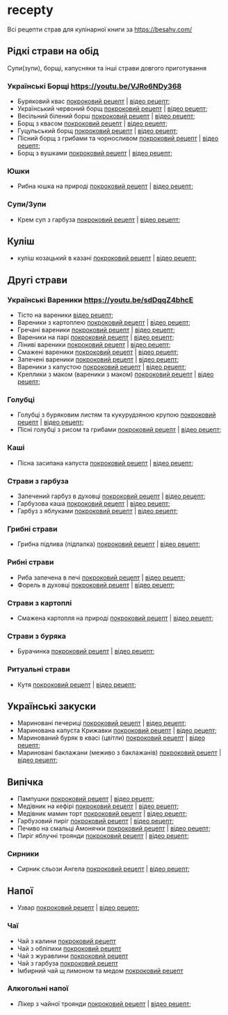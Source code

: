 # recepty
Всі рецепти страв для кулінарної книги за https://besahy.com/


## Рідкі страви на обід
Супи(зупи), борщі, капусняки та інші страви довгого приготування
### Українські Борщі  https://youtu.be/VJRo6NDy368
- Буряковий квас [покроковий рецепт](https://besahy.com/recepty/buryakovyi-kvas) | [відео рецепт](https://youtube.com/watch?v=hxfgNzfO6Cc);  
- Український червоний борщ [покроковий рецепт](https://besahy.com/recepty/chervonyi-borsch) | [відео рецепт](https://youtube.com/watch?v=6sRtcTfJ0MM);
- Весільний білений борш [покроковий рецепт](https://besahy.com/recepty/pidbyvanyi-borsch-na-rebrah) | [відео рецепт](https://youtube.com/watch?v=tkmzMFJpgsw);
- Борщ з квасом  [покроковий рецепт](https://besahy.com/recepty/davnii-borsch-na-zakvastsi) | [відео рецепт](https://youtube.com/watch?v=YKViWcGlkVs);
- Гуцульський борщ [покроковий рецепт](https://besahy.com/recepty/gutsulskiy-borshch) | [відео рецепт](https://youtube.com/watch?v=Qu7SG-KHfxA);
- Пісний борщ з грибами та чорносливом [покроковий рецепт](https://besahy.com/recepty/borsch-z-grybamy-i-chornoslyvom) | [відео рецепт](https://youtube.com/watch?v=eYkLcIKfm1c);
- Борщ з вушками [покроковий рецепт](https://besahy.com/recepty/borsch-z-vushkamy) | [відео рецепт](https://youtube.com/watch?v=UBtmZOTl-7A);

### Юшки
- Рибна юшка на природі  [покроковий рецепт](https://besahy.com/recepty/rybna-yushka-zi-schuky) | [відео рецепт](https://youtube.com/watch?v=9y2ogmTnBgw);

### Супи/Зупи
- Крем суп з гарбуза [покроковий рецепт](https://besahy.com/recepty/krem-sup-z-garbuza) | [відео рецепт](https://youtube.com/watch?v=EhIHhT37VUQ);

## Куліш
- куліш козацький в казані [покроковий рецепт](https://besahy.com/recepty/kozatsky-kulish) | [відео рецепт](https://youtube.com/watch?v=SE5usOG5jX0);

## Другі страви  

###  Українські Вареники https://youtu.be/sdDqqZ4bhcE 
- Тісто на вареники  [відео рецепт](https://www.youtube.com/watch?v=ZdBIw4c7Ywo);
- Вареники з картоплею [покроковий рецепт](https://besahy.com/recepty/varenyky-z-kartopleyu) | [відео рецепт](https://youtube.com/watch?v=0FFOCBWZRGc);
- Гречані вареники [покроковий рецепт](https://besahy.com/recepty/grechani-varenyky-z-syrom) | [відео рецепт](https://youtube.com/watch?v=7EcHTlycTF8);
- Вареники на парі [покроковий рецепт](https://besahy.com/recepty/varenyky-na-pari-z-vyshnyamy) | [відео рецепт](https://youtube.com/watch?v=Heyiru2UyMc);
- Ліниві вареники [покроковий рецепт](https://besahy.com/recepty/linyvi-varenyky) | [відео рецепт](https://youtube.com/watch?v=rYSmwxHNYoY);
- Смажені вареники [покроковий рецепт](https://besahy.com/recepty/smazheni-varenyky) | [відео рецепт](https://youtube.com/watch?v=g7RSbNajixo);
- Запечені вареники [покроковий рецепт](https://besahy.com/recepty/varenyky-z-syrom-zapecheni-v-smetani) | [відео рецепт](https://youtube.com/watch?v=tksgBzsh-uM);
- Вареники з капустою [покроковий рецепт](https://besahy.com/recepty/varenyky-z-kvashenoyu-kapustoyu) | [відео рецепт](https://youtube.com/watch?v=LYaXaLJwks0);
- Креплики з маком (вареники з маком)  [покроковий рецепт](https://besahy.com/recepty/kreplyky-z-makom) | [відео рецепт](https://youtube.com/watch?v=tIJh2PFVZ14);

### Голубці
- Голубці з буряковим листям та кукурудзяною крупою [покроковий рецепт](https://besahy.com/recepty/golubtsi-z-buryakovogo-lystya) | [відео рецепт](https://youtube.com/watch?v=4GXhOfgDkmQ);
- Пісні голубці з рисом та грибами [покроковий рецепт](https://besahy.com/recepty/pisni-golubtsi-z-rysom-ta-grybamy) | [відео рецепт](https://youtube.com/watch?v=d0ktbhDUDRo); 

### Каші 
- Пісна засипана капуста  [покроковий рецепт](https://besahy.com/recepty/zasypana-kapusta) | [відео рецепт](https://youtube.com/watch?v=wFCN0T4Frto); 

### Страви з гарбуза 
- Запечений гарбуз в духовці [покроковий рецепт](https://besahy.com/recepty/garbuz-zapechenyi-v-duhovtsi) | [відео рецепт](https://youtube.com/watch?v=zrCuy-1FjzE); 
- Гарбузова каша  [покроковий рецепт](https://besahy.com/recepty/garbuzova-kasha-na-molotsi-z-pshonom) | [відео рецепт](https://youtube.com/watch?v=1QRk8-IjQbU); 
- Гарбуз з яблуками  [покроковий рецепт](https://besahy.com/recepty/garbuz-z-yablukamy) | [відео рецепт](https://youtube.com/watch?v=dVG_ORuBcpE); 

### Грибні страви 
- Грибна підлива (підпалка) [покроковий рецепт](https://besahy.com/recepty/grybna-pidpalka) | [відео рецепт](https://youtube.com/watch?v=aKkajUbgK5A);   

### Рибні страви 
- Риба запечена в печі [покроковий рецепт](https://besahy.com/recepty/zapechena-ryba) | [відео рецепт](https://youtube.com/watch?v=QSuTQKm6AE0); 
- Форель в духовці [покроковий рецепт](https://besahy.com/recepty/zapechena-richkova-forel-v-duhovtsi) | [відео рецепт](https://youtube.com/watch?v=9N-jKOyv3OI); 

### Страви з картоплі
- Смажена картопля на природі [покроковий рецепт](__) | [відео рецепт](__);  

### Страви з буряка 
- Бурачинка [покроковий рецепт](https://besahy.com/recepty/burachynka-avtentyhna-strava-z-buryakiv) | [відео рецепт](https://youtube.com/watch?v=FbKQuDAmsXU);  

### Ритуальні страви
- Кутя [покроковий рецепт](https://besahy.com/recepty/kutya) | [відео рецепт](https://youtube.com/watch?v=c_lCnfKOU3w);  

## Українські закуски 
- Мариновані печериці [покроковий рецепт](https://besahy.com/recepty/marynovani-pecherytsi-bez-vody) | [відео рецепт](https://youtube.com/watch?v=3NFJBa7xN60);  
- Маринована капуста Крижавки [покроковий рецепт](https://besahy.com/recepty/marynovana-kapusta-kryzhavky) | [відео рецепт](https://youtube.com/watch?v=B8sOi0y_kw4); 
- Маринований буряк в квасі (цвітли) [покроковий рецепт](https://besahy.com/recepty/avtentychna-strava-z-buryakiv-z-hronom) | [відео рецепт](https://youtube.com/watch?v=oUam2PZcuRU); 
- Мариновані баклажани (меживо з баклажанів)  [покроковий рецепт](https://besahy.com/recepty/mezhivo-zakuska-z-baklazhaniv) | [відео рецепт](https://youtube.com/watch?v=PBHap5q52XY);   

## Випічка 
- Пампушки [покроковий рецепт](https://besahy.com/recepty/klasychni-pampushky) | [відео рецепт](https://youtube.com/watch?v=YNdO6KjwcF8);  
- Медівник на кефірі [покроковий рецепт](https://besahy.com/recepty/tradytsiinyi-klasychnyi-medivnyk) | [відео рецепт](https://youtube.com/watch?v=otAp9TkOh7k); 
- Медівник мамин торт [покроковий рецепт](https://besahy.com/recepty/zavarnyi-medovyi-tort-z-smetankovym-kremom) | [відео рецепт](https://youtube.com/watch?v=JcPVSOPIAdc); 
- Гарбузовий пиріг [покроковий рецепт](https://besahy.com/recepty/garbuzovyi-pyrig) | [відео рецепт](https://youtube.com/watch?v=4ivTe7v_ptU);   
- Печиво на смальці Амонячки  [покроковий рецепт](https://besahy.com/recepty/pechyvo-na-smaltsi-z-amoniyem) | [відео рецепт](https://youtube.com/watch?v=qVh__Nkdjew);  
- Пиріг яблучні троянди [покроковий рецепт](https://besahy.com/recepty/pyrig-z-troyandamy-z-yabluk) | [відео рецепт](https://youtube.com/watch?v=aYmaY5ZTbFI);  
### Сирники 
- Сирник сльози Ангела [покроковий рецепт](https://besahy.com/recepty/syrnyk-slyozy-angela) | [відео рецепт](https://youtube.com/watch?v=qzR0UdqoPs0); 

## Напої 
- Узвар  [покроковий рецепт](https://besahy.com/recepty/uzvar) | [відео рецепт](https://youtube.com/watch?v=4h0HLyXhWL8); 

### Чаї  
- Чай з калини [покроковий рецепт](https://besahy.com/recepty/neimovirno-korysnyi-chai-z-kalyny) 
- Чай з обліпихи [покроковий рецепт](https://besahy.com/recepty/oblipyhovyi-chai) 
- Чай з журавлини [покроковий рецепт](https://besahy.com/recepty/chai-z-zhuravlyny) 
- Чай з гарбуза [покроковий рецепт](https://besahy.com/recepty/garbuzovyi-chai) 
- Імбирний чай щ лимоном та медом [покроковий рецепт](https://besahy.com/recepty/imbyrnyi-chai-proty-virusiv-ta-zastudy) 
### Алкогольні напої 
- Лікер з чайної троянди  [покроковий рецепт](https://besahy.com/recepty/liker-z-chaynoyi-rozy) | [відео рецепт](https://youtube.com/watch?v=YkB6AqHIpis); 

